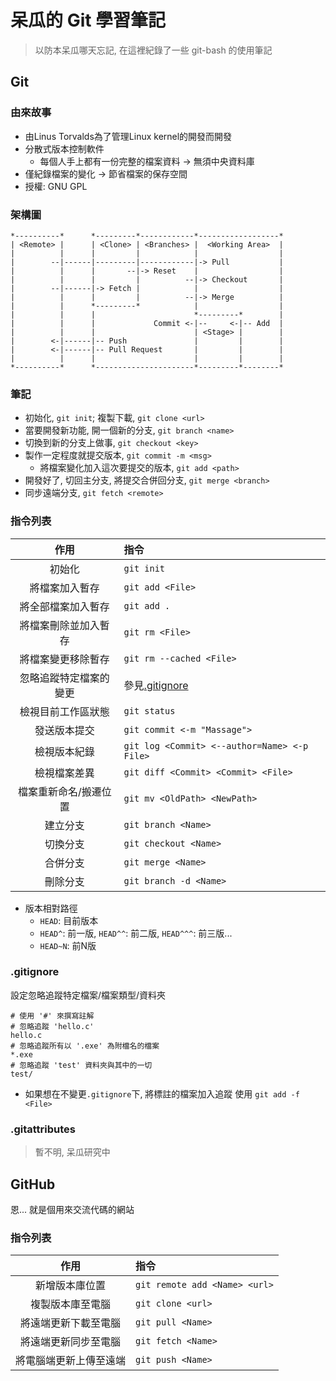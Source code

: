 # 呆瓜的 Git 學習筆記

> 以防本呆瓜哪天忘記, 在這裡紀錄了一些 git-bash 的使用筆記

## Git
### 由來故事
- 由Linus Torvalds為了管理Linux kernel的開發而開發
- 分散式版本控制軟件
    + 每個人手上都有一份完整的檔案資料 -> 無須中央資料庫
- 僅紀錄檔案的變化 -> 節省檔案的保存空間 
- 授權: GNU GPL

### 架構圖
```
*----------*      *---------*------------*------------------*
| <Remote> |      | <Clone> | <Branches> |  <Working Area>  |
|          |      |         |            |                  |
|        --|------|---------|------------|-> Pull           |
|          |      |       --|-> Reset    |                  |
|          |      |         |          --|-> Checkout       |
|        --|------|-> Fetch |            |                  |
|          |      |         |          --|-> Merge          |
|          |      *---------*            |                  |
|          |      |                      *---------*        |
|          |      |             Commit <-|--     <-|-- Add  |
|          |      |                      | <Stage> |        |
|        <-|------|-- Push               |         |        |
|        <-|------|-- Pull Request       |         |        |
|          |      |                      |         |        |
*----------*      *----------------------*---------*--------*
```

### 筆記
- 初始化, `git init`; 複製下載, `git clone <url>`
- 當要開發新功能, 開一個新的分支, `git branch <name>`
- 切換到新的分支上做事, `git checkout <key>`
- 製作一定程度就提交版本, `git commit -m <msg>`
  + 將檔案變化加入這次要提交的版本, `git add <path>`
- 開發好了, 切回主分支, 將提交合併回分支, `git merge <branch>`
- 同步遠端分支, `git fetch <remote>`

### 指令列表
| 作用 | 指令 |
| :-: | :- |
| 初始化 | `git init` |
| 將檔案加入暫存 | `git add <File>` |
| 將全部檔案加入暫存 | `git add .` |
| 將檔案刪除並加入暫存 | `git rm <File>` |
| 將檔案變更移除暫存 | `git rm --cached <File>` |
| 忽略追蹤特定檔案的變更 | 參見[.gitignore](#.gitignore) |
| 檢視目前工作區狀態 | `git status` |
| 發送版本提交 | `git commit <-m "Massage">` |
| 檢視版本紀錄 | `git log <Commit> <--author=Name> <-p File>` |
| 檢視檔案差異 | `git diff <Commit> <Commit> <File>` |
| 檔案重新命名/搬遷位置 | `git mv <OldPath> <NewPath>` |
| 建立分支 | `git branch <Name>` |
| 切換分支 | `git checkout <Name>` |
| 合併分支 | `git merge <Name>` |
| 刪除分支 | `git branch -d <Name>` |

- 版本相對路徑
    + `HEAD`: 目前版本
    + `HEAD^`: 前一版, `HEAD^^`: 前二版, `HEAD^^^`: 前三版... 
    + `HEAD~N`: 前N版


### .gitignore

設定忽略追蹤特定檔案/檔案類型/資料夾

```git
# 使用 '#' 來撰寫註解
# 忽略追蹤 'hello.c'
hello.c
# 忽略追蹤所有以 '.exe' 為附檔名的檔案
*.exe
# 忽略追蹤 'test' 資料夾與其中的一切
test/
```

- 如果想在不變更`.gitignore`下, 將標註的檔案加入追蹤
    使用 `git add -f <File>`


### .gitattributes

> 暫不明, 呆瓜研究中


## GitHub

恩... 就是個用來交流代碼的網站

### 指令列表

| 作用 | 指令 |
| :-: | :- |
| 新增版本庫位置 | `git remote add <Name> <url>` |
| 複製版本庫至電腦 | `git clone <url>` |
| 將遠端更新下載至電腦 | `git pull <Name>` |
| 將遠端更新同步至電腦 | `git fetch <Name>` |
| 將電腦端更新上傳至遠端 | `git push <Name>` |
